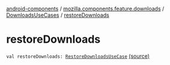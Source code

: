 [android-components](../../index.md) / [mozilla.components.feature.downloads](../index.md) / [DownloadsUseCases](index.md) / [restoreDownloads](./restore-downloads.md)

# restoreDownloads

`val restoreDownloads: `[`RestoreDownloadsUseCase`](-restore-downloads-use-case/index.md) [(source)](https://github.com/mozilla-mobile/android-components/blob/master/components/feature/downloads/src/main/java/mozilla/components/feature/downloads/DownloadsUseCases.kt#L46)
